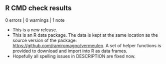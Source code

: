 ## R CMD check results

0 errors | 0 warnings | 1 note

* This is a new release.
* This is an R data package. The data is kept at the same location as the source
version of the package: <https://github.com/ramiromagno/vermeulen>. A set of
helper functions is provided to download and import into R as data frames.
* Hopefully all spelling issues in DESCRIPTION are fixed now.

